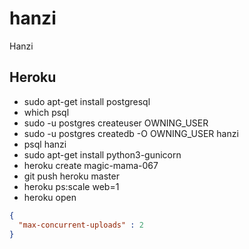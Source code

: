 # hanzi
Hanzi

## Heroku

- sudo apt-get install postgresql
- which psql
- sudo -u postgres createuser OWNING_USER
- sudo -u postgres createdb -O OWNING_USER hanzi
- psql hanzi
- sudo apt-get install python3-gunicorn
- heroku create magic-mama-067
- git push heroku master
- heroku ps:scale web=1
- heroku open


~~~json
{
  "max-concurrent-uploads" : 2
}
~~~


